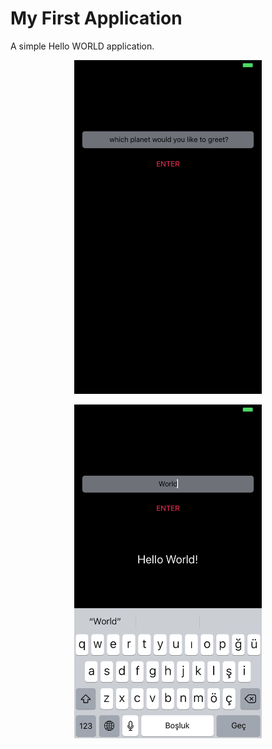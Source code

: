 # My First Application

A simple Hello WORLD application.


<p align="center">
  <img src="https://github.com/ugurcanyanik/SwiftWorld/blob/master/HelloWorld/ScreenShot/1.png?raw=true" width="300" heigh="500"alt="accessibility text">
</p>


<p align="center">
  <img src="https://github.com/ugurcanyanik/SwiftWorld/blob/master/HelloWorld/ScreenShot/2.png?raw=true" width="300" heigh="500"alt="accessibility text">
</p>

